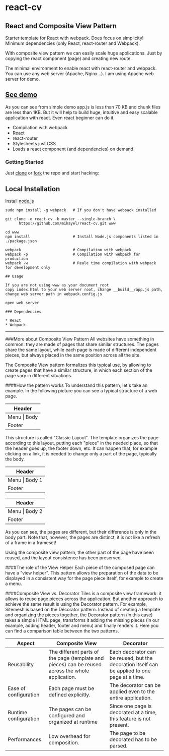 # react-cv

## React and Composite View Pattern

Starter template for React with webpack. Does focus on simplicity! Minimum dependencies (only React, react-router and Webpack).

With composite view pattern we can easily scale huge applications.  Just by copying the react component (page) and creating new route.

The minimal environment to enable react with react-router and webpack. You can use any web server (Apache, Nginx...). I am using Apache web server for demo.

## [See demo](http://mikayel.com/react-cv-demo/)
As you can see from simple demo app.js is less than 70 KB and chunk files are less than 1KB. But it will help to build huge, intuitive and easy scalable application with react. Even react beginner can do it.

* Compilation with webpack
* React
* react-router
* Stylesheets just CSS
* Loads a react component (and dependencies) on demand.


### Getting Started

Just [clone](github-windows://openRepo/https://github.com/mikayel/react-cv) or
[fork](https://github.com/mikayel/react-cv/fork) the repo and start hacking:

## Local Installation

Install [node.js](https://nodejs.org)

```shell
sudo npm install -g webpack   # If you don't have webpack installed

git clone -o react-cv -b master --single-branch \
      https://github.com/mikayel/react-cv.git www
      
cd www
npm install                   # Install Node.js components listed in ./package.json

webpack                       # Compilation with webpack
webpack -p                    # Compilation with webpack for production
webpack -w                    # Reale time compilation with webpack for development only

## Usage

If you are not using www as your document_root
copy index.html to your web server root, change __build__/app.js path, change web server path in webpack.config.js 

open web server

### Dependencies

* React
* Webpack

```
____

###More about Composite View Pattern
All websites have something in common: they are made of pages that share similar structures. The pages share the same layout, while each page is made of different independent pieces, but always placed in the same position across all the site.

The Composite View pattern formalizes this typical use, by allowing to create pages that have a similar structure, in which each section of the page vary in different situations.

####How the pattern works
To understand this pattern, let's take an example. In the following picture you can see a typical structure of a web page.

| Header | 
| ------------- | 
| Menu \| Body |
| Footer  | 

This structure is called "Classic Layout". The template organizes the page according to this layout, putting each "piece" in the needed place, so that the header goes up, the footer down, etc.
It can happen that, for example clicking on a link, it is needed to change only a part of the page, typically the body.

| Header | 
| ------------- | 
| Menu \| Body 1|
| Footer  |  

| Header | 
| ------------- | 
| Menu \| Body 2 |
| Footer  | 

As you can see, the pages are different, but their difference is only in the body part. Note that, however, the pages are distinct, it is not like a refresh of a frame in a frameset!

Using the composite view pattern, the other part of the page have been reused, and the layout consistence has been preserved.

####The role of the View Helper
Each piece of the composed page can have a "view helper". This pattern allows the preparation of the data to be displayed in a consistent way for the page piece itself, for example to create a menu.


####Composite View vs. Decorator
Tiles is a composite view framework: it allows to reuse page pieces across the application. But another approach to achieve the same result is using the Decorator pattern. For example, Sitemesh is based on the Decorator pattern.
Instead of creating a template and organizing the pieces together, the Decorator pattern (in this case) takes a simple HTML page, transforms it adding the missing pieces (in our example, adding header, footer and menu) and finally renders it.
Here you can find a comparison table between the two patterns.

| Aspect  | Composite View | Decorator |
| ------------- | ------------- | ------------- |
| Reusability  | The different parts of the page (template and pieces) can be reused across the whole application.  | Each decorator can be reused, but the decoration itself can be applied to one page at a time.  |
| Ease of configuration | Each page must be defined explicitly. | The decorator can be applied even to the entire application. |
| Runtime configuration |	The pages can be configured and organized at runtime |	Since one page is decorated at a time, this feature is not present. |
| Performances 	| Low overhead for composition. |	The page to be decorated has to be parsed. |

